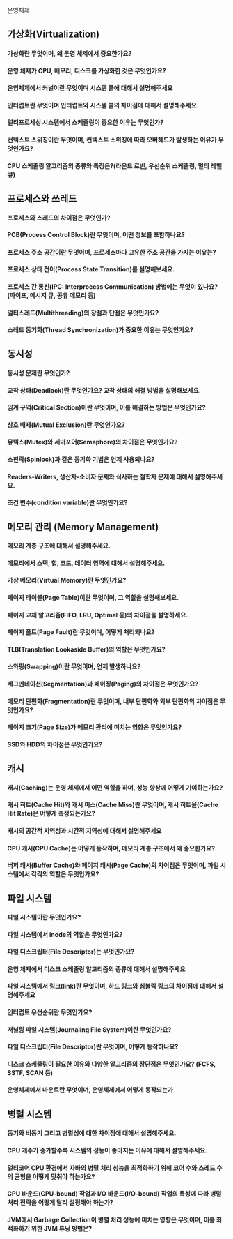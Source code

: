 운영체제

## 가상화(Virtualization)
#### 가상화란 무엇이며, 왜 운영 체제에서 중요한가요?
#### 운영 체제가 CPU, 메모리, 디스크를 가상화한 것은 무엇인가요?
#### 운영체제에서 커널이란 무엇이며 시스템 콜에 대해서 설명해주세요
#### 인터럽트란 무엇이며 인터럽트와 시스템 콜의 차이점에 대해서 설명해주세요.
#### 멀티프로세싱 시스템에서 스케줄링이 중요한 이유는 무엇인가?
#### 컨텍스트 스위칭이란 무엇이며, 컨텍스트 스위칭에 따라 오버헤드가 발생하는 이유가 무엇인가요?
#### CPU 스케줄링 알고리즘의 종류와 특징은?(라운드 로빈, 우선순위 스케줄링, 멀티 레벨 큐)

## 프로세스와 쓰레드
#### 프로세스와 스레드의 차이점은 무엇인가?
#### PCB(Process Control Block)란 무엇이며, 어떤 정보를 포함하나요?
#### 프로세스 주소 공간이란 무엇이며, 프로세스마다 고유한 주소 공간을 가지는 이유는?
#### 프로세스 상태 전이(Process State Transition)를 설명해보세요.
#### 프로세스 간 통신(IPC: Interprocess Communication) 방법에는 무엇이 있나요? (파이프, 메시지 큐, 공유 메모리 등)
#### 멀티스레드(Multithreading)의 장점과 단점은 무엇인가요?
#### 스레드 동기화(Thread Synchronization)가 중요한 이유는 무엇인가요?

## 동시성
#### 동시성 문제란 무엇인가?
#### 교착 상태(Deadlock)란 무엇인가요? 교착 상태의 해결 방법을 설명해보세요.
#### 임계 구역(Critical Section)이란 무엇이며, 이를 해결하는 방법은 무엇인가요?
#### 상호 배제(Mutual Exclusion)란 무엇인가요?
#### 뮤텍스(Mutex)와 세마포어(Semaphore)의 차이점은 무엇인가요?
#### 스핀락(Spinlock)과 같은 동기화 기법은 언제 사용되나요?
#### Readers-Writers, 생산자-소비자 문제와 식사하는 철학자 문제에 대해서 설명해주세요.
#### 조건 변수(condition variable)란 무엇인가요?

## 메모리 관리 (Memory Management)
#### 메모리 계층 구조에 대해서 설명해주세요.
#### 메모리에서 스택, 힙, 코드, 데이터 영역에 대해서 설명해주세요.
#### 가상 메모리(Virtual Memory)란 무엇인가요?
#### 페이지 테이블(Page Table)이란 무엇이며, 그 역할을 설명해보세요.
#### 페이지 교체 알고리즘(FIFO, LRU, Optimal 등)의 차이점을 설명하세요.
#### 페이지 폴트(Page Fault)란 무엇이며, 어떻게 처리되나요?
#### TLB(Translation Lookaside Buffer)의 역할은 무엇인가요?
#### 스와핑(Swapping)이란 무엇이며, 언제 발생하나요?
#### 세그멘테이션(Segmentation)과 페이징(Paging)의 차이점은 무엇인가요?
#### 메모리 단편화(Fragmentation)란 무엇이며, 내부 단편화와 외부 단편화의 차이점은 무엇인가요?
#### 페이지 크기(Page Size)가 메모리 관리에 미치는 영향은 무엇인가요?
#### SSD와 HDD의 차이점은 무엇인가요?

## 캐시
#### 캐시(Caching)는 운영 체제에서 어떤 역할을 하며, 성능 향상에 어떻게 기여하는가요?
#### 캐시 히트(Cache Hit)와 캐시 미스(Cache Miss)란 무엇이며, 캐시 히트율(Cache Hit Rate)은 어떻게 측정되는가요?
#### 캐시의 공간적 지역성과 시간적 지역성에 대해서 설명해주세요
#### CPU 캐시(CPU Cache)는 어떻게 동작하며, 메모리 계층 구조에서 왜 중요한가요?
#### 버퍼 캐시(Buffer Cache)와 페이지 캐시(Page Cache)의 차이점은 무엇이며, 파일 시스템에서 각각의 역할은 무엇인가요?

## 파일 시스템
#### 파일 시스템이란 무엇인가요?
#### 파일 시스템에서 inode의 역할은 무엇인가요?
#### 파일 디스크립터(File Descriptor)는 무엇인가요?
#### 운영 체제에서 디스크 스케줄링 알고리즘의 종류에 대해서 설명해주세요
#### 파일 시스템에서 링크(link)란 무엇이며, 하드 링크와 심볼릭 링크의 차이점에 대해서 설명해주세요
#### 인터럽트 우선순위란 무엇인가요?
#### 저널링 파일 시스템(Journaling File System)이란 무엇인가요?
#### 파일 디스크립터(File Descriptor)란 무엇이며, 어떻게 동작하나요?
#### 디스크 스케줄링이 필요한 이유와 다양한 알고리즘의 장단점은 무엇인가요? (FCFS, SSTF, SCAN 등)
#### 운영체제에서 마운트란 무엇이며, 운영체제에서 어떻게 동작되는가

## 병렬 시스템
#### 동기와 비동기 그리고 병렬성에 대한 차이점에 대해서 설명해주세요.
#### CPU 개수가 증가할수록 시스템의 성능이 좋아지는 이유에 대해서 설명해주세요.
#### 멀티코어 CPU 환경에서 자바의 병렬 처리 성능을 최적화하기 위해 코어 수와 스레드 수의 균형을 어떻게 맞춰야 하는가요?
#### CPU 바운드(CPU-bound) 작업과 I/O 바운드(I/O-bound) 작업의 특성에 따라 병렬 처리 전략을 어떻게 달리 설정해야 하는가?
#### JVM에서 Garbage Collection이 병렬 처리 성능에 미치는 영향은 무엇이며, 이를 최적화하기 위한 JVM 튜닝 방법은?
